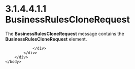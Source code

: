 <html dir="LTR" xmlns:mshelp="http://msdn.microsoft.com/mshelp" xmlns:ddue="http://ddue.schemas.microsoft.com/authoring/2003/5" xmlns:xlink="http://www.w3.org/1999/xlink" xmlns:tool="http://www.microsoft.com/tooltip">
    <head>
        <meta http-equiv="Content-Type" content="text/html; CHARSET=utf-8"></meta>
        <meta name="save" content="history"></meta>
        <title>3.1.4.4.1.1 BusinessRulesCloneRequest</title>
        <xml>
            <mshelp:toctitle title="3.1.4.4.1.1 BusinessRulesCloneRequest"></mshelp:toctitle>
            <mshelp:rltitle title="[MS-SSMDSWS-15]: BusinessRulesCloneRequest"></mshelp:rltitle>
            <mshelp:keyword index="A" term="9d930597-a533-4503-b58f-c1950f256fe9"></mshelp:keyword>
            <mshelp:attr name="DCSext.ContentType" value="open specification"></mshelp:attr>
            <mshelp:attr name="AssetID" value="9d930597-a533-4503-b58f-c1950f256fe9"></mshelp:attr>
            <mshelp:attr name="TopicType" value="kbRef"></mshelp:attr>
            <mshelp:attr name="DCSext.Title" value="[MS-SSMDSWS-15]: BusinessRulesCloneRequest" />
        </xml>
    </head>
    <body>
        <div id="header">
            <h1 class="heading">3.1.4.4.1.1 BusinessRulesCloneRequest</h1>
        </div>
        <div id="mainSection">
            <div id="mainBody">
                <div id="allHistory" class="saveHistory"></div>
                <div id="sectionSection0" class="section" name="collapseableSection">
                    

<p>The <b>BusinessRulesCloneRequest</b> message contains the <b>BusinessRulesCloneRequest</b>
element.</p>


                </div>
            </div>
        </div>
    </body>
</html>